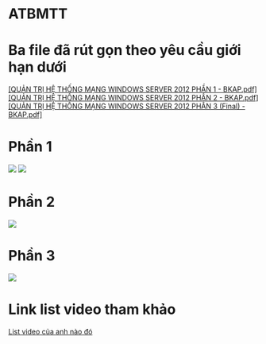 # ATBMTT
<h1>Ba file đã rút gọn theo yêu cầu giới hạn dưới</h1>
<a href="https://github.com/user-attachments/files/15808824/QU.N.TR.H.TH.NG.M.NG.WINDOWS.SERVER.2012.PH.N.1.-.BKAP.pdf">[QUẢN TRỊ HỆ THỐNG MẠNG WINDOWS SERVER 2012 PHẦN 1 - BKAP.pdf]</a></br>
<a href="https://github.com/user-attachments/files/15808718/QU.N.TR.H.TH.NG.M.NG.WINDOWS.SERVER.2012.PH.N.2.-.BKAP.pdf">[QUẢN TRỊ HỆ THỐNG MẠNG WINDOWS SERVER 2012 PHẦN 2  - BKAP.pdf]</a></br>
<a href="https://github.com/user-attachments/files/15808721/QU.N.TR.H.TH.NG.M.NG.WINDOWS.SERVER.2012.PH.N.3.Final.-.BKAP.pdf">[QUẢN TRỊ HỆ THỐNG MẠNG WINDOWS SERVER 2012 PHẦN 3 (Final) - BKAP.pdf]</a>
<h1>Phần 1</h1>
<img src="https://github.com/Dawn-Zzz/ATBMTT/assets/105932339/a1816cbf-ec1d-451d-9bf1-8f99e3811d1b"/>
<img src="https://github.com/Dawn-Zzz/ATBMTT/assets/105932339/988165be-7af6-4e07-beb1-205f96ed9374"/>
<h1>Phần 2</h1>
<img src="https://github.com/Dawn-Zzz/ATBMTT/assets/105932339/d28521d4-fc51-4dd5-a74c-558e0c6d8b08"/>
<h1>Phần 3</h1>
<img src="https://github.com/Dawn-Zzz/ATBMTT/assets/105932339/4b17fec9-9b26-4618-b4f3-60775239d68f"/>
<h1>Link list video tham khảo</h1>
<a href="https://www.youtube.com/watch?v=oqw555-u1dU&list=PLoZIaUQhwJWOZPuhTU6UPJjwZjjOVECj3&index=2">List video của anh nào đó</a>
